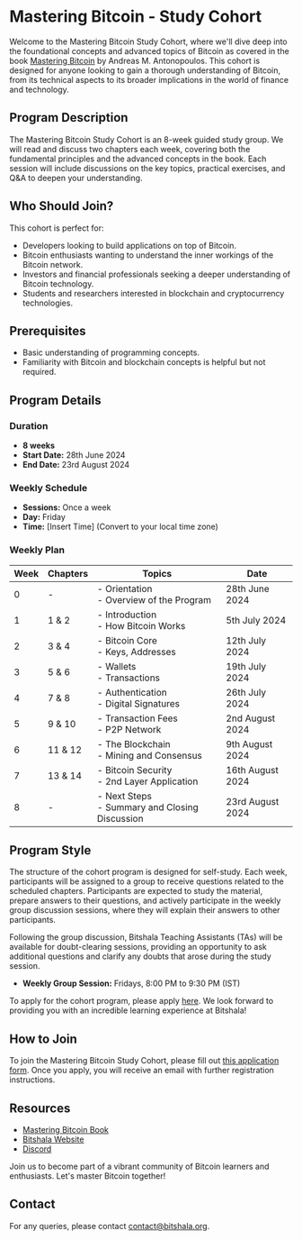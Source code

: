 # Mastering Bitcoin - Study Cohort

Welcome to the Mastering Bitcoin Study Cohort, where we'll dive deep into the foundational concepts and advanced topics of Bitcoin as covered in the book [Mastering Bitcoin](https://github.com/bitcoinbook/bitcoinbook) by Andreas M. Antonopoulos. This cohort is designed for anyone looking to gain a thorough understanding of Bitcoin, from its technical aspects to its broader implications in the world of finance and technology.

## Program Description

The Mastering Bitcoin Study Cohort is an 8-week guided study group. We will read and discuss two chapters each week, covering both the fundamental principles and the advanced concepts in the book. Each session will include discussions on the key topics, practical exercises, and Q&A to deepen your understanding.

## Who Should Join?

This cohort is perfect for:

- Developers looking to build applications on top of Bitcoin.
- Bitcoin enthusiasts wanting to understand the inner workings of the Bitcoin network.
- Investors and financial professionals seeking a deeper understanding of Bitcoin technology.
- Students and researchers interested in blockchain and cryptocurrency technologies.

## Prerequisites

- Basic understanding of programming concepts.
- Familiarity with Bitcoin and blockchain concepts is helpful but not required.

## Program Details

### Duration

- **8 weeks**
- **Start Date:** 28th June 2024
- **End Date:** 23rd August 2024

### Weekly Schedule

- **Sessions:** Once a week
- **Day:** Friday
- **Time:** [Insert Time] (Convert to your local time zone)

### Weekly Plan

| Week | Chapters     | Topics | Date |
|------|--------------|--------|------|
| 0    | -            | - Orientation<br>- Overview of the Program | 28th June 2024 |
| 1    | 1 & 2        | - Introduction<br>- How Bitcoin Works | 5th July 2024 |
| 2    | 3 & 4        | - Bitcoin Core<br>- Keys, Addresses | 12th July 2024 |
| 3    | 5 & 6        | - Wallets<br>- Transactions | 19th July 2024 |
| 4    | 7 & 8        | - Authentication<br>- Digital Signatures | 26th July 2024 |
| 5    | 9 & 10       | - Transaction Fees<br>- P2P Network | 2nd August 2024 |
| 6    | 11 & 12      | - The Blockchain<br>- Mining and Consensus | 9th August 2024 |
| 7    | 13 & 14      | - Bitcoin Security<br>- 2nd Layer Application | 16th August 2024 |
| 8    | -            | - Next Steps<br>- Summary and Closing Discussion | 23rd August 2024 |

## Program Style

The structure of the cohort program is designed for self-study. Each week, participants will be assigned to a group to receive questions related to the scheduled chapters. Participants are expected to study the material, prepare answers to their questions, and actively participate in the weekly group discussion sessions, where they will explain their answers to other participants.

Following the group discussion, Bitshala Teaching Assistants (TAs) will be available for doubt-clearing sessions, providing an opportunity to ask additional questions and clarify any doubts that arose during the study session.

- **Weekly Group Session:** Fridays, 8:00 PM to 9:30 PM (IST)

To apply for the cohort program, please apply [here](https://www.bitshala.org/apply). We look forward to providing you with an incredible learning experience at Bitshala!

## How to Join

To join the Mastering Bitcoin Study Cohort, please fill out [this application form](https://bitshala.org/cohorts/mb/#applicationForm). Once you apply, you will receive an email with further registration instructions.

## Resources

- [Mastering Bitcoin Book](https://github.com/bitcoinbook/bitcoinbook)
- [Bitshala Website](https://www.bitshala.org)
- [Discord](https://discord.gg/jJ6nF6Yd67)

Join us to become part of a vibrant community of Bitcoin learners and enthusiasts. Let's master Bitcoin together!

## Contact

For any queries, please contact [contact@bitshala.org](mailto:contact@bitshala.org).